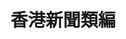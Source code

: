 ---
home: true
icon: false
title: 香港新聞類編
heroImage: /logo.svg
heroText: 香港新聞類編
tagline: false
actions: false
features:
copyright: true
footer: false
---